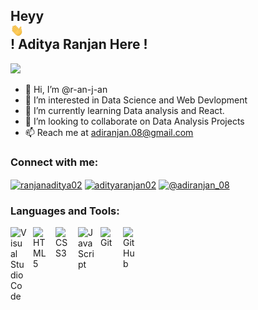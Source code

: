 
## Heyy <img data-target="animated-image.replacedImage" alt="Hi.gif" class="AnimatedImagePlayer-animatedImage" src="https://raw.githubusercontent.com/ABSphreak/ABSphreak/master/gifs/Hi.gif" height="20" style="display: block; opacity: 1;">! Aditya Ranjan Here  !
<!-- [![Typing SVG](https://readme-typing-svg.herokuapp.com?duration=9000&lines=import++%40r-an-j-an*)](https://git.io/typing-svg) -->
<p><a href="https://readme-typing-svg.herokuapp.com?duration=9000&lines=import++%40r-an-j-an*"><img src="https://readme-typing-svg.herokuapp.com?duration=9000&lines=import++%40r-an-j-an*"></a></p>




- 👋 Hi, I’m @r-an-j-an
- 👀 I’m interested in Data Science and Web Devlopment
- 🌱 I’m currently learning Data analysis and React.
- 💞️ I’m looking to collaborate on Data Analysis Projects
- 📫 Reach me at adiranjan.08@gmail.com


<h3 align="left">Connect with me:</h3>
<p align="left">
<a href="https://twitter.com/ranjanaditya02" target="blank"><img align="center" src="https://raw.githubusercontent.com/rahuldkjain/github-profile-readme-generator/master/src/images/icons/Social/twitter.svg" alt="ranjanaditya02" height="30" width="40" /></a>
<a href="https://linkedin.com/in/adityaranjan02" target="blank"><img align="center" src="https://raw.githubusercontent.com/rahuldkjain/github-profile-readme-generator/master/src/images/icons/Social/linked-in-alt.svg" alt="adityaranjan02" height="30" width="40" /></a>
<a href="https://www.hackerrank.com/@adiranjan_08" target="blank"><img align="center" src="https://raw.githubusercontent.com/rahuldkjain/github-profile-readme-generator/master/src/images/icons/Social/hackerrank.svg" alt="@adiranjan_08" height="30" width="40" /></a>
</p>



### Languages and Tools:

<img align="left" alt="Visual Studio Code" width="26px" src="https://cdn.jsdelivr.net/gh/devicons/devicon/icons/vscode/vscode-original.svg" style="padding-right:10px;" />
<img align="left" alt="HTML5" width="26px" src="https://cdn.jsdelivr.net/gh/devicons/devicon/icons/html5/html5-original.svg" style="padding-right:10px;" />
<img align="left" alt="CSS3" width="26px" src="https://cdn.jsdelivr.net/gh/devicons/devicon/icons/css3/css3-original.svg" style="padding-right:10px;" />
<img align="left" alt="JavaScript" width="26px" src="https://cdn.jsdelivr.net/gh/devicons/devicon/icons/javascript/javascript-original.svg" style="padding-right:10px;" />
<img align="left" alt="Git" width="26px" src="https://cdn.jsdelivr.net/gh/devicons/devicon/icons/git/git-original.svg" style="padding-right:10px;" />
<img align="left" alt="GitHub" width="26px" src="https://user-images.githubusercontent.com/3369400/139447912-e0f43f33-6d9f-45f8-be46-2df5bbc91289.png" style="padding-right:10px;" />
